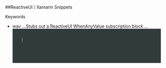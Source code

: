 ##ReactiveUI / Xamarin Snippets

Keywords

* wav 
...Stubs out a ReactiveUI WhenAnyValue subscription block
...![alt text](https://raw.githubusercontent.com/TheEightBot/VisualStudioForMacSnippets/15fde6b5ff37433e61781150614c81670212e435/wav.gif "ReactiveUI WhenAnyValue")
